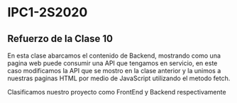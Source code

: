 # IPC1-2S2020
## Refuerzo de la Clase 10
En esta clase abarcamos el contenido de Backend, mostrando como una pagina web puede consumir una API que tengamos en servicio, en este caso modificamos la API que se mostro en la clase anterior y la unimos a nuestras paginas HTML por medio de JavaScript utilizando el metodo fetch.

Clasificamos nuestro proyecto como FrontEnd y Backend respectivamente